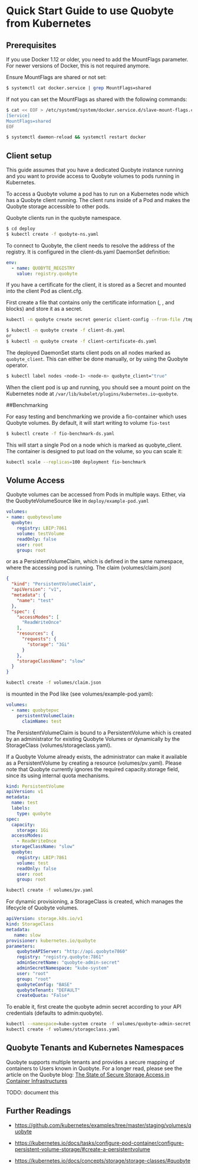 # Quick Start Guide to use Quobyte from Kubernetes

## Prerequisites
If you use Docker 1.12 or older, you need to  add the MountFlags parameter.
For newer versions of Docker, this is not required anymore.

Ensure MountFlags are shared or not set:
```bash
$ systemctl cat docker.service | grep MountFlags=shared
```

If not you can set the MountFlags as shared with the following commands:
```bash
$ cat << EOF > /etc/systemd/system/docker.service.d/slave-mount-flags.conf
[Service]
MountFlags=shared
EOF

$ systemctl daemon-reload && systemctl restart docker
```

## Client setup
This guide assumes that you have a dedicated Quobyte instance running and you
want to provide access to Quobyte volumes to pods running in Kubernetes.

To access a Quobyte volume a pod has to run on a Kubernetes node which has a
Quobyte client running. The client runs inside of a Pod and makes the Quobyte
storage accessible to other pods.

Quobyte clients run in the quobyte namespace.
```bash
$ cd deploy
$ kubectl create -f quobyte-ns.yaml
```

To connect to Quobyte, the client needs to resolve the address of the registry.
It is configured in the client-ds.yaml DaemonSet definition:
```yaml
env:
  - name: QUOBYTE_REGISTRY
    value: registry.quobyte
```

If you have a certificate for the client, it is stored as a Secret and
mounted into the client Pod as client.cfg.

First create a file that contains only the certificate information
(<ca>, <cert>, and <key> blocks) and store it as a secret.
```bash
kubectl -n quobyte create secret generic client-config --from-file /tmp/client.cfg
```

```bash
$ kubectl -n quobyte create -f client-ds.yaml
or
$ kubectl -n quobyte create -f client-certificate-ds.yaml
```

The deployed DaemonSet starts client pods on all nodes marked as `quobyte_client`.
This can either be done manually, or by using the Quobyte operator.

```bash
$ kubectl label nodes <node-1> <node-n> quobyte_client="true"
```

When the client pod is up and running, you should see a mount point on the Kubernetes node
at `/var/lib/kubelet/plugins/kubernetes.io~quobyte`.

##Benchmarking

For easy testing and benchmarking we provide a fio-container which uses
Quobyte volumes. By default, it will start writing to volume `fio-test`

```bash
$ kubectl create -f fio-benchmark-ds.yaml
```
This will start a single Pod on a node which is marked as quobyte_client.
The container is designed to put load on the volume, so you can scale it:

```bash
kubectl scale --replicas=100 deployment fio-benchmark
```

## Volume Access

Quobyte volumes can be accessed from Pods in multiple ways. Either, via
the QuobyteVolumeSource like in `deploy/example-pod.yaml`

```yaml
volumes:
- name: quobytevolume
  quobyte:
    registry: LBIP:7861
    volume: testVolume
    readOnly: false
    user: root
    group: root
```

or as a PersistentVolumeClaim, which is defined in the same namespace, where
the accessing pod is running. The claim (volumes/claim.json)

```json
{
  "kind": "PersistentVolumeClaim",
  "apiVersion": "v1",
  "metadata": {
    "name": "test"
  },
  "spec": {
    "accessModes": [
      "ReadWriteOnce"
    ],
    "resources": {
      "requests": {
        "storage": "3Gi"
      }
    },
    "storageClassName": "slow"
  }
}
```

```bash
kubectl create -f volumes/claim.json
```

is mounted in the Pod like (see volumes/example-pod.yaml):

```yaml
volumes:
  - name: quobytepvc
    persistentVolumeClaim:
      claimName: test
```

The PersistentVolumeClaim is bound to a PersistentVolume which is created by an administrator for existing Quobyte Volumes or dynamically by the StorageClass (volumes/storageclass.yaml).

If a Quobyte Volume already exists, the administrator can make it available
as a PersistentVolume by creating a resource (volumes/pv.yaml). Please note that Quobyte currently ignores the required capacity.storage field, since its using internal quota mechanisms.

```yaml
kind: PersistentVolume
apiVersion: v1
metadata:
  name: test
  labels:
    type: quobyte
spec:
  capacity:
    storage: 1Gi
  accessModes:
    - ReadWriteOnce
  storageClassName: "slow"
  quobyte:
    registry: LBIP:7861
    volume: test
    readOnly: false
    user: root
    group: root
```

```bash
kubectl create -f volumes/pv.yaml
```

For dynamic provisioning, a StorageClass is created, which manages the
lifecycle of Quobyte volumes.

```yaml
apiVersion: storage.k8s.io/v1
kind: StorageClass
metadata:
   name: slow
provisioner: kubernetes.io/quobyte
parameters:
    quobyteAPIServer: "http://api.quobyte7860"
    registry: "registry.quobyte:7861"
    adminSecretName: "quobyte-admin-secret"
    adminSecretNamespace: "kube-system"
    user: "root"
    group: "root"
    quobyteConfig: "BASE"
    quobyteTenant: "DEFAULT"
    createQuota: "False"
```

To enable it, first create the quobyte admin secret according to your API
credentials (defaults to admin:quobyte).
```bash
kubectl --namespace=kube-system create -f volumes/quobyte-admin-secret.yaml
kubectl create -f volumes/storageclass.yaml
```

## Quobyte Tenants and Kubernetes Namespaces

Quobyte supports multiple tenants and provides a secure mapping of containers to Users known in Quobyte.
For a longer read, please see the article on the Quobyte blog:
[The State of Secure Storage Access in Container Infrastructures](https://www.quobyte.com/blog/2017/03/17/the-state-of-secure-storage-access-in-container-infrastructures/)

TODO: document this


## Further Readings

- https://github.com/kubernetes/examples/tree/master/staging/volumes/quobyte

- https://kubernetes.io/docs/tasks/configure-pod-container/configure-persistent-volume-storage/#create-a-persistentvolume

- https://kubernetes.io/docs/concepts/storage/storage-classes/#quobyte
